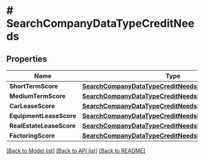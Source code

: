 # # SearchCompanyDataTypeCreditNeeds


## Properties 


Name | Type | Description | Notes
------------ | ------------- | ------------- | -------------
**ShortTermScore**| [**SearchCompanyDataTypeCreditNeedsShortTermScore**](SearchCompanyDataTypeCreditNeedsShortTermScore.md) |   | [optional]
**MediumTermScore**| [**SearchCompanyDataTypeCreditNeedsShortTermScore**](SearchCompanyDataTypeCreditNeedsShortTermScore.md) |   | [optional]
**CarLeaseScore**| [**SearchCompanyDataTypeCreditNeedsShortTermScore**](SearchCompanyDataTypeCreditNeedsShortTermScore.md) |   | [optional]
**EquipmentLeaseScore**| [**SearchCompanyDataTypeCreditNeedsEquipmentLeaseScore**](SearchCompanyDataTypeCreditNeedsEquipmentLeaseScore.md) |   | [optional]
**RealEstateLeaseScore**| [**SearchCompanyDataTypeCreditNeedsRealEstateLeaseScore**](SearchCompanyDataTypeCreditNeedsRealEstateLeaseScore.md) |   | [optional]
**FactoringScore**| [**SearchCompanyDataTypeCreditNeedsFactoringScore**](SearchCompanyDataTypeCreditNeedsFactoringScore.md) |   | [optional]


[[Back to Model list]](../../README.md#models) [[Back to API list]](../../README.md#endpoints) [[Back to README]](../../README.md)

